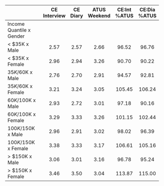 
|                      | CE<br>Interview |  CE<br>Diary | ATUS<br>Weekend | CE:Int<br>%ATUS | CE:Dia<br>%ATUS |
| -------------------- | :----------: | :----------: | :----------: | :----------: | :----------: |
| Income Quantile x Gender |              |              |              |              |              |
|     < $35K x Male    |         2.57 |         2.57 |         2.66 |        96.52 |        96.76 |
|     < $35K x Female  |         2.96 |         2.94 |         3.26 |        90.70 |        90.22 |
|  $35K/$60K x Male    |         2.76 |         2.70 |         2.91 |        94.57 |        92.81 |
|  $35K/$60K x Female  |         3.21 |         3.24 |         3.05 |       105.45 |       106.24 |
|  $60K/$100K x Male   |         2.93 |         2.72 |         3.01 |        97.18 |        90.16 |
|  $60K/$100K x Female |         3.29 |         3.33 |         3.26 |       101.15 |       102.44 |
| $100K/$150K x Male   |         2.96 |         2.91 |         3.02 |        98.02 |        96.39 |
| $100K/$150K x Female |         3.38 |         3.33 |         3.17 |       106.61 |       105.16 |
|     > $150K x Male   |         3.06 |         3.01 |         3.16 |        96.78 |        95.24 |
|     > $150K x Female |         3.46 |         3.50 |         3.04 |       113.87 |       115.00 |

